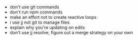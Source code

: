 - don't use git commands
- don't run npm commands
- make an effort not to create reactive loops
- i use jj not git to manage files
- explain why you're updating on edits
- don't use jj resolve, figure out a merge strategy on your own